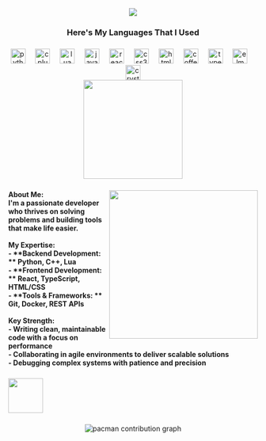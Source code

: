 
  
<div align="center">
  <img src="https://visitor-badge.laobi.icu/badge?page_id=ItzBob15.ItzBob15&"  />
</div>

###

<h3 align="center">Here's My Languages That I Used</h3>

###

<div align="center">
  <img src="https://cdn.jsdelivr.net/gh/devicons/devicon/icons/python/python-original.svg" height="30" alt="python logo"  />
  <img width="12" />
  <img src="https://cdn.jsdelivr.net/gh/devicons/devicon/icons/cplusplus/cplusplus-original.svg" height="30" alt="cplusplus logo"  />
  <img width="12" />
  <img src="https://cdn.jsdelivr.net/gh/devicons/devicon/icons/lua/lua-original.svg" height="30" alt="lua logo"  />
  <img width="12" />
  <img src="https://cdn.jsdelivr.net/gh/devicons/devicon/icons/javascript/javascript-original.svg" height="30" alt="javascript logo"  />
  <img width="12" />
  <img src="https://cdn.jsdelivr.net/gh/devicons/devicon/icons/react/react-original.svg" height="30" alt="react logo"  />
  <img width="12" />
  <img src="https://cdn.jsdelivr.net/gh/devicons/devicon/icons/css3/css3-original.svg" height="30" alt="css3 logo"  />
  <img width="12" />
  <img src="https://cdn.jsdelivr.net/gh/devicons/devicon/icons/html5/html5-original.svg" height="30" alt="html5 logo"  />
  <img width="12" />
  <img src="https://cdn.jsdelivr.net/gh/devicons/devicon/icons/coffeescript/coffeescript-original.svg" height="30" alt="coffeescript logo"  />
  <img width="12" />
  <img src="https://cdn.jsdelivr.net/gh/devicons/devicon/icons/typescript/typescript-original.svg" height="30" alt="typescript logo"  />
  <img width="12" />
  <img src="https://cdn.jsdelivr.net/gh/devicons/devicon/icons/elm/elm-original.svg" height="30" alt="elm logo"  />
  <img width="12" />
  <img src="https://cdn.jsdelivr.net/gh/devicons/devicon/icons/crystal/crystal-original.svg" height="30" alt="crystal logo"  />
</div>

<div align="center">
<img height="200" src="https://pixel-profile-ui.vercel.app/api/github-stats?username=ItzBob15&screen_effect=true&include_all_commits=true&pixelate_avatar=true&background=linear-gradient%280deg%2C+%23165a4cFF+0%25%2C+%2391db69FF+100%25%29+&color=%23ffffffFF"
</div>
  
###

<img align="right" height="300" src="https://media1.giphy.com/media/v1.Y2lkPTc5MGI3NjExa216Y3RoMXZjZGhrbW1pbDBqZ2t1MWZnYmlnNjZ5NHNydWNra3k3bSZlcD12MV9pbnRlcm5hbF9naWZfYnlfaWQmY3Q9Zw/bGgsc5mWoryfgKBx1u/giphy.gif"  />

###

<h4 align="left">About Me:<br>I'm a passionate developer who thrives on solving problems and building tools that make life easier.<br><br>My Expertise:<br>- **Backend Development: ** Python, C++, Lua<br>- **Frontend Development: ** React, TypeScript, HTML/CSS<br>- **Tools & Frameworks: ** Git, Docker, REST APIs<br><br>Key Strength:<br>- Writing clean, maintainable code with a focus on performance<br>- Collaborating in agile environments to deliver scalable solutions<br>- Debugging complex systems with patience and precision</h4>

###

<div align="left">
  <img height="70" src="https://media1.giphy.com/media/v1.Y2lkPTc5MGI3NjExeG9vMWg2YjRuajF0bmNhcjI1dG9qandoc3YwNTUwcmZ0c2l0a3dscyZlcD12MV9pbnRlcm5hbF9naWZfYnlfaWQmY3Q9Zw/sKLC3yrhSsxpzMBK5Y/giphy.gif"  />
</div>

###

<picture>
  <source media="(prefers-color-scheme: dark)" srcset="https://raw.githubusercontent.com/ItzBob15/ItzBob15/output/pacman-contribution-graph-dark.svg">
  <source media="(prefers-color-scheme: light)" srcset="https://raw.githubusercontent.com/ItzBob15/ItzBob15/output/pacman-contribution-graph.svg">
  <img alt="pacman contribution graph" src="https://raw.githubusercontent.com/ItzBob15/ItzBob15/output/pacman-contribution-graph.svg">
</picture>


###
